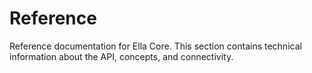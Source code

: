 # Reference

Reference documentation for Ella Core. This section contains technical information about the API, concepts, and connectivity.
